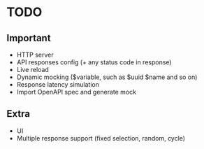 # TODO

## Important

- HTTP server
- API responses config (+ any status code in response)
- Live reload
- Dynamic mocking ($variable, such as $uuid $name and so on)
- Response latency simulation
- Import OpenAPI spec and generate mock

## Extra

- UI
- Multiple response support (fixed selection, random, cycle)
